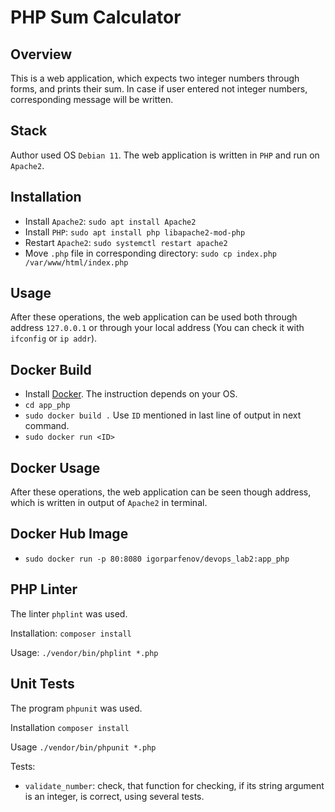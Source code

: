 # PHP Sum Calculator

## Overview

This is a web application, which expects two integer numbers through forms,
and prints their sum. In case if user entered not integer numbers, corresponding
message will be written.

## Stack

Author used OS `Debian 11`. The web application is written in `PHP` and run on `Apache2`.

## Installation

* Install `Apache2`: `sudo apt install Apache2`
* Install `PHP`: `sudo apt install php libapache2-mod-php`
* Restart `Apache2`: `sudo systemctl restart apache2`
* Move `.php` file in corresponding directory: `sudo cp index.php /var/www/html/index.php`

## Usage

After these operations, the web application can be used both through address `127.0.0.1`
or through your local address (You can check it with `ifconfig` or `ip addr`).

## Docker Build

* Install [Docker](https://docs.docker.com/). The instruction depends on your OS.
* `cd app_php`
* `sudo docker build .` Use `ID` mentioned in last line of output in next command.
* `sudo docker run <ID>`

## Docker Usage

After these operations, the web application can be seen though address, which is
written in output of `Apache2` in terminal.

## Docker Hub Image

* `sudo docker run -p 80:8080 igorparfenov/devops_lab2:app_php`

## PHP Linter

The linter `phplint` was used.

Installation: `composer install`

Usage: `./vendor/bin/phplint *.php`

## Unit Tests

The program `phpunit` was used.

Installation `composer install`

Usage `./vendor/bin/phpunit *.php`

Tests:

* `validate_number`: check, that function for checking, if its string argument is an integer, is correct, using several tests.
